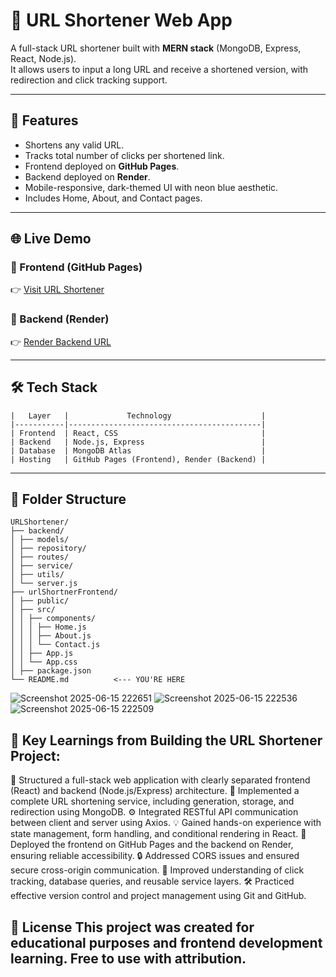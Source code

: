 # 🔗 URL Shortener Web App

A full-stack URL shortener built with **MERN stack** (MongoDB, Express, React, Node.js).  
It allows users to input a long URL and receive a shortened version, with redirection and click tracking support.

---

## 🚀 Features

- Shortens any valid URL.
- Tracks total number of clicks per shortened link.
- Frontend deployed on **GitHub Pages**.
- Backend deployed on **Render**.
- Mobile-responsive, dark-themed UI with neon blue aesthetic.
- Includes Home, About, and Contact pages.

---

## 🌐 Live Demo

### 🔸 Frontend (GitHub Pages)
👉 [Visit URL Shortener](https://26yashtiwari2002.github.io/URLshortener/)

### 🔹 Backend (Render)
👉 [Render Backend URL](https://urlshortener-backend-zvdl.onrender.com)

---

## 🛠️ Tech Stack
```
|   Layer   |             Technology                    |
|-----------|-------------------------------------------|
| Frontend  | React, CSS                                |
| Backend   | Node.js, Express                          |
| Database  | MongoDB Atlas                             |
| Hosting   | GitHub Pages (Frontend), Render (Backend) |
```
---

## 📂 Folder Structure

```
URLShortener/
├── backend/
│ ├── models/
│ ├── repository/
│ ├── routes/
│ ├── service/
│ ├── utils/
│ └── server.js
├── urlShortnerFrontend/
│ ├── public/
│ ├── src/
│ │ ├── components/
│ │ │ ├── Home.js
│ │ │ ├── About.js
│ │ │ └── Contact.js
│ │ ├── App.js
│ │ └── App.css
│ ├── package.json
└── README.md          <--- YOU'RE HERE
```
![Screenshot 2025-06-15 222651](https://github.com/user-attachments/assets/c10b8679-f5be-4184-8136-879999fd11ea)
![Screenshot 2025-06-15 222536](https://github.com/user-attachments/assets/99a36b10-4d41-49f7-a923-70c688260109)
![Screenshot 2025-06-15 222509](https://github.com/user-attachments/assets/c6ff355d-3d77-47c5-a4a1-201d554dff3c)

## 🧠 Key Learnings from Building the URL Shortener Project:

📁 Structured a full-stack web application with clearly separated frontend (React) and backend (Node.js/Express) architecture.
🔗 Implemented a complete URL shortening service, including generation, storage, and redirection using MongoDB.
⚙️ Integrated RESTful API communication between client and server using Axios.
💡 Gained hands-on experience with state management, form handling, and conditional rendering in React.
🚀 Deployed the frontend on GitHub Pages and the backend on Render, ensuring reliable accessibility.
🔒 Addressed CORS issues and ensured secure cross-origin communication.
🧠 Improved understanding of click tracking, database queries, and reusable service layers.
🛠️ Practiced effective version control and project management using Git and GitHub.

## 📜 License This project was created for educational purposes and frontend development learning. Free to use with attribution.
